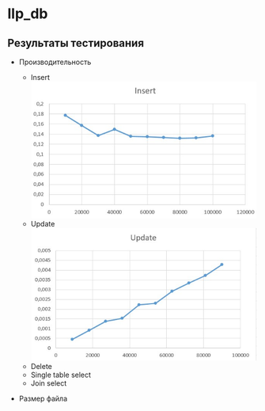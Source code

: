# llp_db

## Результаты тестирования

- Производительность
  - Insert
  ![Insert](https://github.com/Sofia-Ingl/llp_db/blob/master/graphs/insert.jpg)
  - Update
  ![Update](https://github.com/Sofia-Ingl/llp_db/blob/master/graphs/update.jpg)
  - Delete
  - Single table select
  - Join select

- Размер файла
